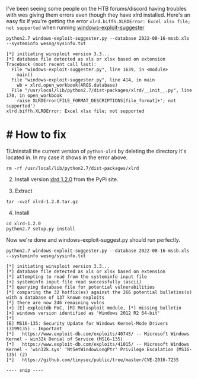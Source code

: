 I've been seeing some people on the HTB forums/discord having troubles with wes giving them errors even though they have xlrd installed. Here's an easy fix if you're getting the error `xlrd.biffh.XLRDError: Excel xlsx file; not supported` when running [windows-exploit-suggester](https://github.com/AonCyberLabs/Windows-Exploit-Suggester)

`python2.7 windows-exploit-suggester.py --database 2022-08-16-mssb.xls --systeminfo wesng/sysinfo.txt`
```
[*] initiating winsploit version 3.3...
[*] database file detected as xls or xlsx based on extension
Traceback (most recent call last):
  File "windows-exploit-suggester.py", line 1639, in <module>
    main()
  File "windows-exploit-suggester.py", line 414, in main
    wb = xlrd.open_workbook(ARGS.database)
  File "/usr/local/lib/python2.7/dist-packages/xlrd/__init__.py", line 170, in open_workbook
    raise XLRDError(FILE_FORMAT_DESCRIPTIONS[file_format]+'; not supported')
xlrd.biffh.XLRDError: Excel xlsx file; not supported
```

# # How to fix

1)Uninstall the current version of `python-xlrd` by deleting the directory it's located in. In my case it shows in the error above.

`rm -rf /usr/local/lib/python2.7/dist-packages/xlrd`

2) Install version [xlrd 1.2.0](https://pypi.org/project/xlrd/1.2.0/#files) from the PyPi site.

3) Extract

`tar -xvzf xlrd-1.2.0.tar.gz`

4) Install

```
cd xlrd-1.2.0
python2.7 setup.py install
```

Now we're done and windows-exploit-suggest.py should run perfectly.

`python2.7 windows-exploit-suggester.py --database 2022-08-16-mssb.xls --systeminfo wesng/sysinfo.txt`
```
[*] initiating winsploit version 3.3...
[*] database file detected as xls or xlsx based on extension
[*] attempting to read from the systeminfo input file
[+] systeminfo input file read successfully (ascii)
[*] querying database file for potential vulnerabilities
[*] comparing the 32 hotfix(es) against the 266 potential bulletins(s) with a database of 137 known exploits
[*] there are now 246 remaining vulns
[+] [E] exploitdb PoC, [M] Metasploit module, [*] missing bulletin
[+] windows version identified as 'Windows 2012 R2 64-bit'
[*] 
[E] MS16-135: Security Update for Windows Kernel-Mode Drivers (3199135) - Important
[*]   https://www.exploit-db.com/exploits/40745/ -- Microsoft Windows Kernel - win32k Denial of Service (MS16-135)
[*]   https://www.exploit-db.com/exploits/41015/ -- Microsoft Windows Kernel - 'win32k.sys' 'NtSetWindowLongPtr' Privilege Escalation (MS16-135) (2)
[*]   https://github.com/tinysec/public/tree/master/CVE-2016-7255

---- snip ----

```
